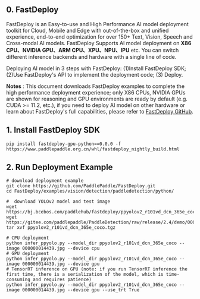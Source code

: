 ## 0. FastDeploy

FastDeploy is an Easy-to-use and High Performance AI model deployment toolkit for Cloud, Mobile and Edge with out-of-the-box and unified experience, end-to-end optimization for over 150+ Text, Vision, Speech and Cross-modal AI models. FastDeploy Supports AI model deployment on
**X86 CPU、NVIDIA GPU、ARM CPU、XPU、NPU、IPU** etc. You can switch different inference backends and hardware with a single line of code.

Deploying AI model in 3 steps with FastDeploy: (1)Install FastDeploy SDK;  (2)Use FastDeploy's API to implement the deployment code;  (3) Deploy.

**Notes** : This document downloads FastDeploy examples to complete the high performance deployment experience; only X86 CPUs, NVIDIA GPUs are shown for reasoning and GPU environments are ready by default (e.g. CUDA >= 11.2, etc.), if you need to deploy AI model on other hardware or learn about FastDeploy's full capabilities, please refer to [FastDeploy GitHub](https://github.com/PaddlePaddle/FastDeploy).

## 1. Install FastDeploy SDK
```
pip install fastdeploy-gpu-python==0.0.0 -f https://www.paddlepaddle.org.cn/whl/fastdeploy_nightly_build.html
```
## 2. Run Deployment Example
```
# download deployment example
git clone https://github.com/PaddlePaddle/FastDeploy.git
cd FastDeploy/examples/vision/detection/paddledetection/python/

#  download YOLOv2 model and test image
wget https://bj.bcebos.com/paddlehub/fastdeploy/ppyolov2_r101vd_dcn_365e_coco.tgz
wget https://gitee.com/paddlepaddle/PaddleDetection/raw/release/2.4/demo/000000014439.jpg
tar xvf ppyolov2_r101vd_dcn_365e_coco.tgz

# CPU deployment
python infer_ppyolo.py --model_dir ppyolov2_r101vd_dcn_365e_coco --image 000000014439.jpg --device cpu
# GPU deployment
python infer_ppyolo.py --model_dir ppyolov2_r101vd_dcn_365e_coco --image 000000014439.jpg --device gpu
# TensorRT inference on GPU (note: if you run TensorRT inference the first time, there is a serialization of the model, which is time-consuming and requires patience)
python infer_ppyolo.py --model_dir ppyolov2_r101vd_dcn_365e_coco --image 000000014439.jpg --device gpu --use_trt True
```
